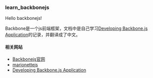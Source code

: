 ### learn_backbonejs
Hello backbonejs!

Backbone是一个js前端框架，文档中是自己学习[Developing Backbone.js Application](http://addyosmani.com/backbone-fundamentals/)的记录，并翻译成了中文。

#### 相关网站

* [Backbonejs官网](http://backbonejs.org)
* [marionettejs](http://marionettejs.com)
* [Developing Backbone.js Application](http://addyosmani.com/backbone-fundamentals/)
